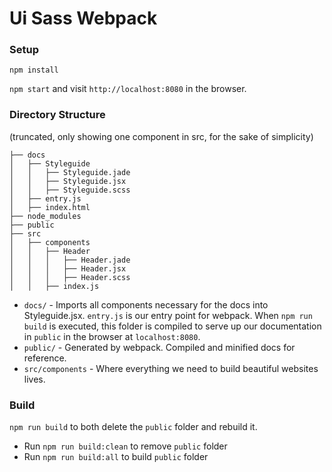 # Ui Sass Webpack

### Setup
`npm install`

`npm start` and visit `http://localhost:8080` in the browser.


### Directory Structure

(truncated, only showing one component in src, for the sake of simplicity)

```
├── docs
│   ├── Styleguide
│   │   ├── Styleguide.jade
│   │   ├── Styleguide.jsx
│   │   ├── Styleguide.scss
│   ├── entry.js
│   ├── index.html
├── node_modules
├── public
├── src
│   ├── components
│   │   ├── Header
│   │   │   ├── Header.jade
│   │   │   ├── Header.jsx
│   │   │   ├── Header.scss
│   │   ├── index.js
```

* `docs/` - Imports all components necessary for the docs into Styleguide.jsx. `entry.js` is our entry point for webpack. When `npm run build` is executed, this folder is compiled to serve up our documentation in `public` in the browser at `localhost:8080`.
* `public/` - Generated by webpack. Compiled and minified docs for reference.
* `src/components` - Where everything we need to build beautiful websites lives.


### Build

`npm run build` to both delete the `public` folder and rebuild it.

  * Run `npm run build:clean` to remove `public` folder
  * Run `npm run build:all` to build `public` folder



